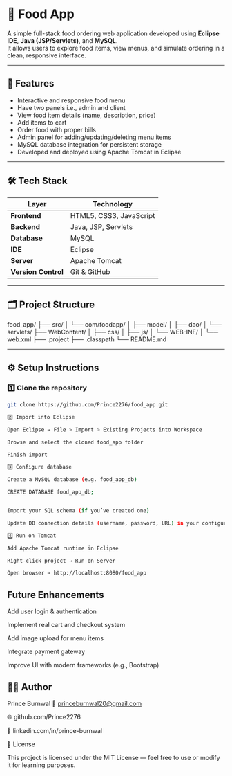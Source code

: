 # 🍴 Food App

A simple full-stack food ordering web application developed using **Eclipse IDE**, **Java (JSP/Servlets)**, and **MySQL**.  
It allows users to explore food items, view menus, and simulate ordering in a clean, responsive interface.

---

## 🚀 Features

- Interactive and responsive food menu
- Have two panels i.e., admin and client
- View food item details (name, description, price)
- Add items to cart 
- Order food with proper bills 
- Admin panel for adding/updating/deleting menu items  
- MySQL database integration for persistent storage  
- Developed and deployed using Apache Tomcat in Eclipse  

---

## 🛠️ Tech Stack

| Layer | Technology |
|-------|-------------|
| **Frontend** | HTML5, CSS3, JavaScript |
| **Backend** | Java, JSP, Servlets |
| **Database** | MySQL |
| **IDE** | Eclipse |
| **Server** | Apache Tomcat |
| **Version Control** | Git & GitHub |

---

## 🗂️ Project Structure

food_app/
├── src/
│ └── com/foodapp/
│ ├── model/
│ ├── dao/
│ └── servlets/
├── WebContent/
│ ├── css/
│ ├── js/
│ └── WEB-INF/
│ └── web.xml
├── .project
├── .classpath
└── README.md

---



## ⚙️ Setup Instructions

### 1️⃣ Clone the repository
```bash
git clone https://github.com/Prince2276/food_app.git

2️⃣ Import into Eclipse

Open Eclipse → File > Import > Existing Projects into Workspace

Browse and select the cloned food_app folder

Finish import

3️⃣ Configure database

Create a MySQL database (e.g. food_app_db)

CREATE DATABASE food_app_db;


Import your SQL schema (if you’ve created one)

Update DB connection details (username, password, URL) in your configuration or DAO file

4️⃣ Run on Tomcat

Add Apache Tomcat runtime in Eclipse

Right-click project → Run on Server

Open browser → http://localhost:8080/food_app

```

##  Future Enhancements

Add user login & authentication

Implement real cart and checkout system

Add image upload for menu items

Integrate payment gateway

Improve UI with modern frameworks (e.g., Bootstrap)



## 👨‍💻 Author

Prince Burnwal
📧 princeburnwal20@gmail.com

🌐 github.com/Prince2276

💼 linkedin.com/in/prince-burnwal

🪪 License

This project is licensed under the MIT License — feel free to use or modify it for learning purposes.
